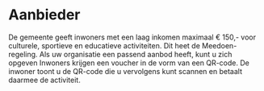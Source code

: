 # Aanbieder

De gemeente geeft inwoners met een laag inkomen maximaal € 150,- voor culturele, sportieve en educatieve activiteiten. Dit heet de Meedoen-regeling. Als uw organisatie een passend aanbod heeft, kunt u zich opgeven
Inwoners krijgen een voucher in de vorm van een QR-code. De inwoner toont u de QR-code die u vervolgens kunt scannen en betaalt daarmee de activiteit.
